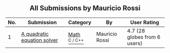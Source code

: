 ﻿<div align="center">

## All Submissions by Mauricio Rossi

</div>

No.  | Submission | Category | By   | User Rating
---- | ---------- | -------- | ---- | -----------
1 | [A quadratic equation solver<br />](https://github.com/Planet-Source-Code/mauricio-rossi-a-quadratic-equation-solver__3-9338) | [Math<br /><sup>C / C++</sup>](../ByCategory/math__3-12.md) | Mauricio Rossi | 4.7 (28 globes from 6 users)
